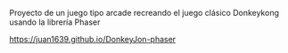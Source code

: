 Proyecto de un juego tipo arcade recreando el juego clásico Donkeykong
usando la librería Phaser

https://juan1639.github.io/DonkeyJon-phaser